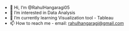 - 👋 Hi, I’m @RahulHangaragi05
- 👀 I’m interested in Data Analysis
- 🌱 I’m currently learning Visualization tool - Tableau
- 📫 How to reach me - email: rahulhangaragi@gmail.com

<!---
RahulHangaragi05/RahulHangaragi05 is a ✨ special ✨ repository because its `README.md` (this file) appears on your GitHub profile.
You can click the Preview link to take a look at your changes.
--->

